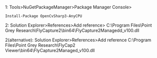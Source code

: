 1: Tools>NuGetPackageManager>Package Manager Console>
```
Install-Package OpenCvSharp3-AnyCPU
```
2: Solution Explorer>References>Add reference> C:\Program Files\Point Grey Research\FlyCapture2\bin64\FlyCapture2Managedd_v100.dll

2(alternative): Solution Explorer>References>Add reference C:\Program Files\Point Grey Research\FlyCap2 Viewer\bin64\FlyCapture2Managed_v100.dll
